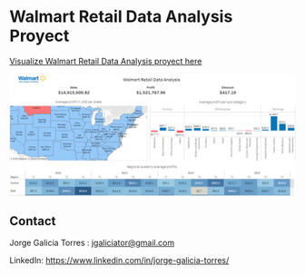 <p>

# Walmart Retail Data Analysis Proyect

[Visualize Walmart Retail Data Analysis proyect here](https://public.tableau.com/views/Libro1_16690549753250/Dashboard1?:language=es-ES&publish=yes&:display_count=n&:origin=viz_share_link)

![image](_src/walmartdashboard.JPG)<br>


## Contact

Jorge Galicia Torres : jgaliciator@gmail.com

LinkedIn: https://www.linkedin.com/in/jorge-galicia-torres/  
